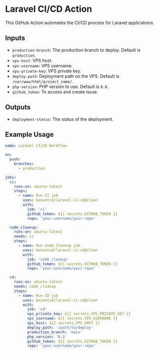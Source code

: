 # Laravel CI/CD Action

This GitHub Action automates the CI/CD process for Laravel applications.

## Inputs

- `production-branch`: The production branch to deploy. Default is `production`.
- `vps-host`: VPS host.
- `vps-username`: VPS username.
- `vps-private-key`: VPS private key.
- `deploy-path`: Deployment path on the VPS. Default is `/var/www/html/project_name/`.
- `php-version`: PHP version to use. Default is `8.0`.
- `github_token`: To access and create issue.

## Outputs

- `deployment-status`: The status of the deployment.

## Example Usage

```yaml
name: Laravel CI/CD Workflow

on:
  push:
    branches:
      - production

jobs:
  ci:
    runs-on: ubuntu-latest
    steps:
      - name: Run CI job
        uses: basantsd/laravel-ci-cd@clean
        with:
          job: 'ci'
          github_token: ${{ secrets.GITHUB_TOKEN }}
          repo: 'your-username/your-repo'

  code_cleanup:
    runs-on: ubuntu-latest
    needs: ci
    steps:
      - name: Run Code Cleanup job
        uses: basantsd/laravel-ci-cd@clean
        with:
          job: 'code_cleanup'
          github_token: ${{ secrets.GITHUB_TOKEN }}
          repo: 'your-username/your-repo'

  cd:
    runs-on: ubuntu-latest
    needs: code_cleanup
    steps:
      - name: Run CD job
        uses: basantsd/laravel-ci-cd@clean
        with:
          job: 'cd'
          vps_private_key: ${{ secrets.VPS_PRIVATE_KEY }}
          vps_username: ${{ secrets.VPS_USERNAME }}
          vps_host: ${{ secrets.VPS_HOST }}
          deploy_path: '/path/to/deploy'
          production_branch: 'main'
          php_version: '8.2'
          github_token: ${{ secrets.GITHUB_TOKEN }}
          repo: 'your-username/your-repo'
